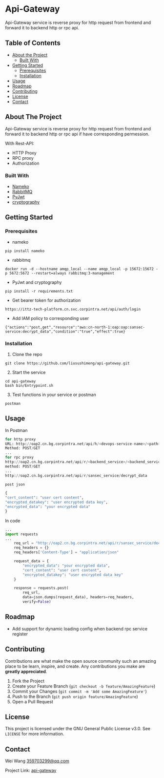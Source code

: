 # Api-Gateway
Api-Gateway service is reverse proxy for http request from frontend and forward it to backend http or rpc api.


<!-- TABLE OF CONTENTS -->
## Table of Contents

* [About the Project](#about-the-project)
  * [Built With](#built-with)
* [Getting Started](#getting-started)
  * [Prerequisites](#prerequisites)
  * [Installation](#installation)
* [Usage](#usage)
* [Roadmap](#roadmap)
* [Contributing](#contributing)
* [License](#license)
* [Contact](#contact)


<!-- ABOUT THE PROJECT -->
## About The Project

Api-Gateway service is reverse proxy for http request from frontend and forward it to backend http or rpc api if have corresponding permession.

With Rest-API:
* HTTP Proxy
* RPC proxy
* Authorization

### Built With
* [Nameko](https://github.com/nameko/nameko)
* [RabbitMQ](https://www.rabbitmq.com/)
* [PyJwt](https://pypi.python.org/pypi/PyJwt)
* [cryptography](https://pypi.python.org/pypi/cryptography)



<!-- GETTING STARTED -->
## Getting Started

### Prerequisites

* nameko
```
pip install nameko
```
* rabbitmq
```
docker run -d --hostname amqp_local --name amqp_local -p 15672:15672 -p 5672:5672 --restart=always rabbitmq:3-management
```
* PyJwt and cryptography
```
pip install -r requirements.txt
```
* Get bearer token for authorization
```
https://ittz-tech-platform.cn.svc.corpintra.net/api/auth/login
```
* Add IAM policy to corresponding user
``` 
{"actions":"post,get","resource":"aws:cn-north-1:oap:oap:sansec-service:decrypt_data","condition":"true","effect":true}
``` 

### Installation

1. Clone the repo
```
git clone https://github.com/liusushimeng/api-gateway.git
```
2. Start the service
```
cd api-gateway
bash bin/Entrypoint.sh 
```
3. Test functions in your service or postman
```
postman
```

<!-- USAGE EXAMPLES -->
## Usage
In Postman

```python
for http proxy
URL: http://oap2.cn.bg.corpintra.net/api/h/<devops-service-name>/<path>
Method: POST/GET
...
for rpc proxy
http://oap2.cn.bg.corpintra.net/api/r/<backend_service>/<backend_service_rpc_method>
method: POST/GET
...
http://oap2.cn.bg.corpintra.net/api/r/sansec_service/decrypt_data

post json

{
"cert_content": "user cert content",
"encrypted_datakey": "user encrypted data key",
"encrypted_data": "your encrypted data"
}

```



In code
```python
...
import requests
...
    req_url = "http://oap2.cn.bg.corpintra.net/api/r/sansec_service/decrypt_data"
    req_headers = {}
    req_headers['Content-Type'] = "application/json"

    request_data = {
        "encrypted_data": "your encrypted data",
        "cert_content": "user cert content",
        "encrypted_datakey": "user encrypted data key"
    }

    response = requests.post(
        req_url,
        data=json.dumps(request_data), headers=req_headers,
        verify=False)

```

<!-- ROADMAP -->
## Roadmap

* Add support for dynamic loading config when backend rpc service register

<!-- CONTRIBUTING -->
## Contributing

Contributions are what make the open source community such an amazing place to be learn, inspire, and create. Any contributions you make are **greatly appreciated**.

1. Fork the Project
2. Create your Feature Branch (`git checkout -b feature/AmazingFeature`)
3. Commit your Changes (`git commit -m 'Add some AmazingFeature'`)
4. Push to the Branch (`git push origin feature/AmazingFeature`)
5. Open a Pull Request


<!-- LICENSE -->
## License

 This project is licensed under the GNU General Public License v3.0. See `LICENSE` for more information.



<!-- CONTACT -->
## Contact

Wei Wang  359703299@qq.com

Project Link: [api-gateway](https://github.com/liusushimeng/api-gateway.git)
